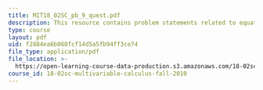 ```yaml
---
title: MIT18_02SC_pb_9_quest.pdf
description: This resource contains problem statements related to equations of plane.
type: course
layout: pdf
uid: f2884ea6b068fcf14d5a5fb94ff3ce74
file_type: application/pdf
file_location: >-
  https://open-learning-course-data-production.s3.amazonaws.com/18-02sc-multivariable-calculus-fall-2010/f2884ea6b068fcf14d5a5fb94ff3ce74_MIT18_02SC_pb_9_quest.pdf
course_id: 18-02sc-multivariable-calculus-fall-2010
---
```

